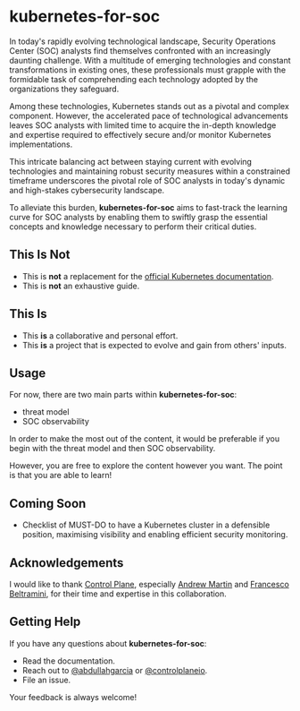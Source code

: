 # kubernetes-for-soc

In today's rapidly evolving technological landscape, Security Operations Center (SOC) analysts find themselves confronted with an increasingly daunting challenge. With a multitude of emerging technologies and constant transformations in existing ones, these professionals must grapple with the formidable task of comprehending each technology adopted by the organizations they safeguard. 

Among these technologies, Kubernetes stands out as a pivotal and complex component. However, the accelerated pace of technological advancements leaves SOC analysts with limited time to acquire the in-depth knowledge and expertise required to effectively secure and/or monitor Kubernetes implementations.

This intricate balancing act between staying current with evolving technologies and maintaining robust security measures within a constrained timeframe underscores the pivotal role of SOC analysts in today's dynamic and high-stakes cybersecurity landscape.

To alleviate this burden, **kubernetes-for-soc** aims to fast-track the learning curve for SOC analysts by enabling them to swiftly grasp the essential concepts and knowledge necessary to perform their critical duties.

## This Is **Not**

- This is **not** a replacement for the [official Kubernetes documentation](https://kubernetes.io/docs/home/).
- This is **not** an exhaustive guide.

## This Is

- This **is** a collaborative and personal effort.
- This **is** a project that is expected to evolve and gain from others' inputs.

## Usage

For now, there are two main parts within **kubernetes-for-soc**:

- threat model
- SOC observability

In order to make the most out of the content, it would be preferable if you begin with the threat model and then SOC observability.

However, you are free to explore the content however you want. The point is that you are able to learn!

## Coming Soon

- Checklist of MUST-DO to have a Kubernetes cluster in a defensible position, maximising visibility and enabling efficient security monitoring.

## Acknowledgements

I would like to thank [Control Plane](https://control-plane.io/), especially [Andrew Martin](https://twitter.com/sublimino) and [Francesco Beltramini](https://twitter.com/d1gital_f), for their time and expertise in this collaboration.

## Getting Help

If you have any questions about **kubernetes-for-soc**:

- Read the documentation.
- Reach out to [@abdullahgarcia](https://twitter.com/abdullahgarcia) or [@controlplaneio](https://twitter.com/controlplaneio).
- File an issue.

Your feedback is always welcome!
